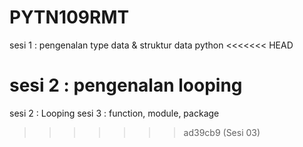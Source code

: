 # PYTN109RMT

sesi 1 : pengenalan type data & struktur data python
<<<<<<< HEAD

sesi 2 : pengenalan looping
=======
sesi 2 : Looping
sesi 3 : function, module, package
>>>>>>> ad39cb9 (Sesi 03)
